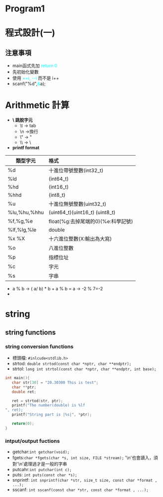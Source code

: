 # Program1


# 程式設計(一)
<!--more-->
## **注意事項**

* main函式先加 <font color=#00FFFF>return 0</font>
* 先初始化變數
* 使用 <font color=#00FFFF>\++i, --i</font> 而不是 i++
* scanf("%d",<font color=#00FFFF>&</font>a);

#  Arithmetic 計算

* **\ 跳脫字元**
  * \t -> tab
  * \n ->換行
  * \\" -> "
  * \\\ -> \
* **printf format**

| 類型字元     | 格式                               |
| ------------ | :--------------------------------- |
| %d           | 十進位帶號整數(int32_t)            |
| %ld          | (int64_t)                          |
| %hd          | (int16_t)                          |
| %hhd         | (int8_t)                           |
| %u           | 十進位無號整數(uint32_t)           |
| %lu,%hu,%hhu | (uint64_t)(uint16_t) (uint8_t)     |
| %f,%g,%e     | float(%g:去掉尾端的0)(%e:科學記號) |
| %lf,%lg,%le  | double                             |
| %x %X        | 十六進位整數(X:輸出為大寫)         |
| %o           | 八進位整數                         |
| %p           | 指標位址                           |
| %c           | 字元                               |
| %s           | 字串                               |

* a % b -> ( a/ b) * b + a % b = a -> -2 % 7=-2
* 

# string

## string functions

### string conversion functions

* 標頭檔: `#inlcude<stdlib.h>`
* strtod: `double strtod(const char *nptr, char **endptr);`
* strtol: `long int strtol(const char *nptr, char **endptr, int base);`

```C
int main(){
   char str[30] = "20.30300 This is test";
   char **ptr;
   double ret;

   ret = strtod(str, ptr);
   printf("The number(double) is %lf
", ret);
   printf("String part is |%s|", *ptr);

   return(0);
}
```

### intput/output fuctions

* getchar:`int getchar(void);`
* fgets:`char *fgets(char *s, int size, FILE *stream);`
  '\n'也會讀入，須對'\n'處理過才是一般的字串
* putcahr:`int putchar(int c);`
* puts: `int puts(const char *s);`
* snprintf: `int snprintf(char *str, size_t size, const char *format , ...);`
* sscanf: `int sscanf(const char *str, const char *format , ...);`


